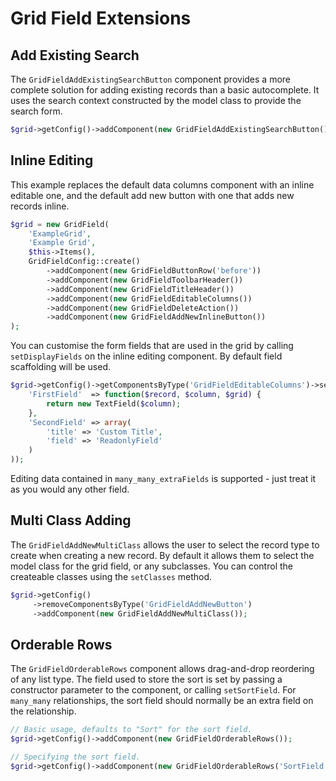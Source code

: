 Grid Field Extensions
=====================

Add Existing Search
-------------------

The `GridFieldAddExistingSearchButton` component provides a more complete solution for adding
existing records than a basic autocomplete. It uses the search context constructed by the model
class to provide the search form.

```php
$grid->getConfig()->addComponent(new GridFieldAddExistingSearchButton()));
```

Inline Editing
--------------

This example replaces the default data columns component with an inline editable one, and the
default add new button with one that adds new records inline.

```php
$grid = new GridField(
	'ExampleGrid',
	'Example Grid',
	$this->Items(),
	GridFieldConfig::create()
		->addComponent(new GridFieldButtonRow('before'))
		->addComponent(new GridFieldToolbarHeader())
		->addComponent(new GridFieldTitleHeader())
		->addComponent(new GridFieldEditableColumns())
		->addComponent(new GridFieldDeleteAction())
		->addComponent(new GridFieldAddNewInlineButton())
);
```

You can customise the form fields that are used in the grid by calling `setDisplayFields` on the
inline editing component. By default field scaffolding will be used.

```php
$grid->getConfig()->getComponentsByType('GridFieldEditableColumns')->setDisplayFields(array(
	'FirstField'  => function($record, $column, $grid) {
		return new TextField($column);
	},
	'SecondField' => array(
		'title' => 'Custom Title',
		'field' => 'ReadonlyField'
	)
));
```

Editing data contained in `many_many_extraFields` is supported - just treat it as you would any
other field.

Multi Class Adding
------------------

The `GridFieldAddNewMultiClass` allows the user to select the record type to create when creating
a new record. By default it allows them to select the model class for the grid field, or any
subclasses. You can control the createable classes using the `setClasses` method.

```php
$grid->getConfig()
     ->removeComponentsByType('GridFieldAddNewButton')
     ->addComponent(new GridFieldAddNewMultiClass());
```

Orderable Rows
--------------

The `GridFieldOrderableRows` component allows drag-and-drop reordering of any list type. The field
used to store the sort is set by passing a constructor parameter to the component, or calling
`setSortField`. For `many_many` relationships, the sort field should normally be an extra field on
the relationship.

```php
// Basic usage, defaults to "Sort" for the sort field.
$grid->getConfig()->addComponent(new GridFieldOrderableRows());

// Specifying the sort field.
$grid->getConfig()->addComponent(new GridFieldOrderableRows('SortField'));
```
